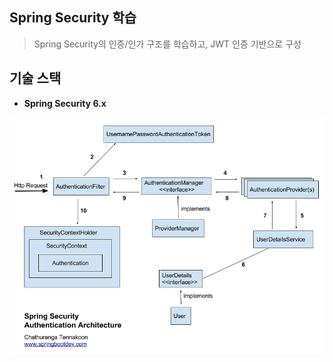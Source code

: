 ## Spring Security 학습

> Spring Security의 인증/인가 구조를 학습하고, JWT 인증 기반으로 구성

## 기술 스택
- **Spring Security 6.x**


![sec.png](src/main/resources/static/sec.png)
